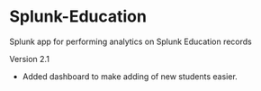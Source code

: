# Splunk-Education
Splunk app for performing analytics on Splunk Education records

Version 2.1
- Added dashboard to make adding of new students easier.
